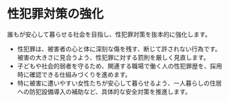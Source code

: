 # 性犯罪対策の強化

誰もが安心して暮らせる社会を目指し、性犯罪対策を抜本的に強化します。

*   性犯罪は、被害者の心と体に深刻な傷を残す、断じて許されない行為です。被害の大きさに見合うよう、性犯罪に対する罰則を厳しく見直します。
*   子どもや社会的弱者を守るため、関連する職場で働く人の性犯罪歴を、採用時に確認できる仕組みづくりを進めます。
*   特に被害に遭いやすい女性たちが安心して暮らせるよう、一人暮らしの住居への防犯設備導入の補助など、具体的な安全対策を推進します。
